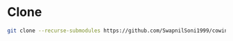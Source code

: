 # Clone

```sh
git clone --recurse-submodules https://github.com/SwapnilSoni1999/cowin-whatsapp.git
```

